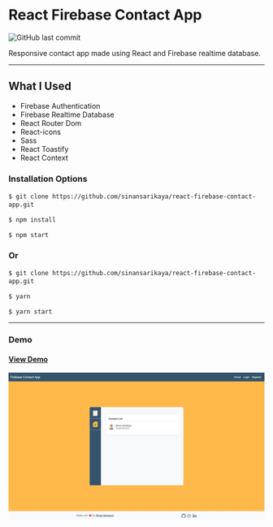 # React Firebase Contact App

![GitHub last commit](https://img.shields.io/github/last-commit/sinansarikaya/react-firebase-contact-app?style=flat-square)

Responsive contact app made using React and Firebase realtime database.

<hr />

## What I Used

- Firebase Authentication
- Firebase Realtime Database
- React Router Dom
- React-icons
- Sass
- React Toastify
- React Context

### Installation Options

```
$ git clone https://github.com/sinansarikaya/react-firebase-contact-app.git
```

```
$ npm install
```

```
$ npm start
```

### Or

```
$ git clone https://github.com/sinansarikaya/react-firebase-contact-app.git
```

```
$ yarn
```

```
$ yarn start
```

<hr />

### Demo

#### [View Demo](https://react-firebase-contact-app-gamma.vercel.app/)

![Demo](./src/assets/demo.jpeg)
